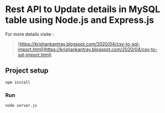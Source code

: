 # Rest API to Update details in MySQL table using Node.js and Express.js

For more details visite :
> [https://krishankantray.blogspot.com/2020/04/csv-to-sql-import.html](https://krishankantray.blogspot.com/2020/04/csv-to-sql-import.html)

## Project setup
```
npm install
```

### Run
```
node server.js
```
